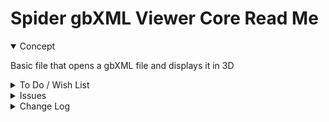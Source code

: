 # Spider gbXML Viewer Core Read Me


<details open >

<summary>Concept</summary>

Basic file that opens a gbXML file and displays it in 3D

</details>

<details>

<summary>To Do / Wish List</summary>


</details>

<details>

<summary>Issues</summary>


</details>

<details>

<summary>Change Log</summary>

### 2019-07-26 ~ Theo

SGV Core 0.17.01-0cor

* F - First commit


</details>